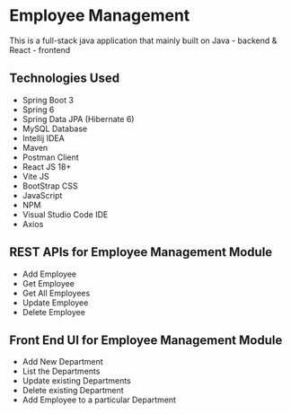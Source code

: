 # Employee Management

This is a full-stack java application that mainly built on Java - backend & React - frontend

## Technologies Used
- Spring Boot 3
- Spring 6
- Spring Data JPA (Hibernate 6)
- MySQL Database
- Intellij IDEA
- Maven
- Postman Client
- React JS 18+
- Vite JS
- BootStrap CSS
- JavaScript
- NPM
- Visual Studio Code IDE
- Axios
  
## REST APIs for Employee Management Module
- Add Employee
- Get Employee
- Get All Employees
- Update Employee
- Delete Employee

## Front End UI for Employee Management Module
- Add New Department
- List the Departments
- Update existing Departments
- Delete existing Department
- Add Employee to a particular Department

